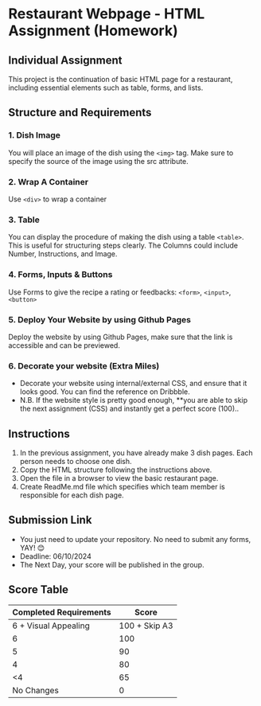 # Restaurant Webpage - HTML Assignment (Homework)
## Individual Assignment

This project is the continuation of basic HTML page for a restaurant, including essential elements such as table, forms, and lists.

## Structure and Requirements

### 1. Dish Image
You will place an image of the dish using the `<img>` tag. Make sure to specify the source of the image using the src attribute.

### 2. Wrap A Container
Use `<div>` to wrap a container

### 3. Table
You can display the procedure of making the dish using a table `<table>`. This is useful for structuring steps clearly. The Columns could include Number, Instructions, and Image.

### 4. Forms, Inputs & Buttons
Use Forms to give the recipe a rating or feedbacks: `<form>`, `<input>`, `<button>`

### 5. Deploy Your Website by using Github Pages
Deploy the website by using Github Pages, make sure that the link is accessible and can be previewed.

### 6. Decorate your website (Extra Miles)
- Decorate your website using internal/external CSS, and ensure that it looks good. You can find the reference on Dribbble.
- N.B. If the website style is pretty good enough, **you are able to skip the next assignment (CSS) and instantly get a perfect score (100)..

## Instructions
1. In the previous assignment, you have already make 3 dish pages. Each person needs to choose one dish.
2. Copy the HTML structure following the instructions above.
3. Open the file in a browser to view the basic restaurant page.
4. Create ReadMe.md file which specifies which team member is responsible for each dish page.

## Submission Link
- You just need to update your repository. No need to submit any forms, YAY! 😊
- Deadline: 06/10/2024
- The Next Day, your score will be published in the group.

## Score Table

| Completed Requirements | Score |
|-----------------|---------------|
| 6 + Visual Appealing               | 100 + Skip A3           |
| 6          | 100            |
| 5         | 90            |
| 4         | 80            |
| <4         | 65            |
| No Changes | 0            |

